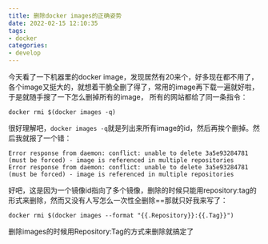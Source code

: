 ```yaml
---
title: 删除docker images的正确姿势
date: 2022-02-15 12:10:35
tags:
- docker
categories:
- develop
---
```


今天看了一下机器里的docker image，发现居然有20来个，好多现在都不用了，各个image又挺大的，就想着干脆全删了得了，常用的image再下载一遍就好啦，于是就随手搜了一下怎么删掉所有的image， 所有的网站都给了同一条指令：

```
docker rmi $(docker images -q)
```

很好理解吧，`docker images -q`就是列出来所有image的id，然后再挨个删掉。然后我就报了一个错：

<!--more-->
```
Error response from daemon: conflict: unable to delete 3a5e93284781 (must be forced) - image is referenced in multiple repositories
Error response from daemon: conflict: unable to delete 3a5e93284781 (must be forced) - image is referenced in multiple repositories
```

好吧，这是因为一个镜像id指向了多个镜像，删除的时候只能用repository:tag的形式来删除，然而又没有人写怎么一次性全删除==那就只好我来写了：

```
docker rmi $(docker images --format "{{.Repository}}:{{.Tag}}")
```

删除images的时候用Repository:Tag的方式来删除就搞定了